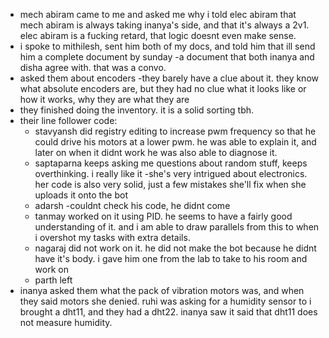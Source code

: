 - mech abiram came to me and asked me why i told elec abiram that mech abiram is always taking inanya's side, and that it's always a 2v1. elec abiram is a fucking retard, that logic doesnt even make sense.
- i spoke to mithilesh, sent him both of my docs, and told him that ill send him a complete document by sunday -a document that both inanya and disha agree with. that was a convo.
- asked them about encoders -they barely have a clue about it. they know what absolute encoders are, but they had no clue what it looks like or how it works, why they are what they are
- they finished doing the inventory. it is a solid sorting tbh.
- their line follower code:
	- stavyansh did registry editing to increase pwm frequency so that he could drive his motors at a lower pwm. he was able to explain it, and later on when it didnt work he was also able to diagnose it.
	- saptaparna keeps asking me questions about random stuff, keeps overthinking. i really like it -she's very intrigued about electronics. her code is also very solid, just a few mistakes she'll fix when she uploads it onto the bot
	- adarsh -couldnt check his code, he didnt come 
	- tanmay worked on it using PID. he seems to have a fairly good understanding of it. and i am able to draw parallels from this to when i overshot my tasks with extra details. 
	- nagaraj did not work on it. he did not make the bot because he didnt have it's body. i gave him one from the lab to take to his room and work on
	- parth left
- inanya asked them what the pack of vibration motors was, and when they said motors she denied. ruhi was asking for a humidity sensor to i brought a dht11, and they had a dht22. inanya saw it said that dht11 does not measure humidity.